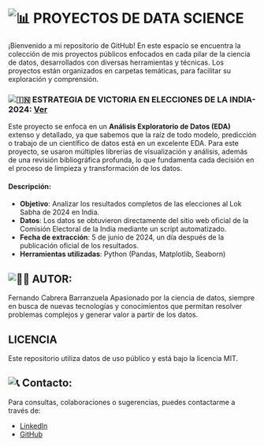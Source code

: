 # ![📊](https://img.icons8.com/fluency/48/000000/data.png) **PROYECTOS DE DATA SCIENCE**

¡Bienvenido a mi repositorio de GitHub! 
En este espacio se encuentra la colección de mis proyectos públicos enfocados en cada pilar de la ciencia de datos, desarrollados con diversas herramientas y técnicas. Los proyectos están organizados en carpetas temáticas, para facilitar su exploración y comprensión.

### ![🇮🇳](https://img.icons8.com/color/48/000000/india.png) **ESTRATEGIA DE VICTORIA EN ELECCIONES DE LA INDIA-2024:** [Ver](https://github.com/Ferx096/PROYECTOS_DATA_SCIENCE/tree/master/ESTRATEGIA_VICTORIA_ELECTORAL_INDIA_2024)
Este proyecto se enfoca en un **Análisis Exploratorio de Datos (EDA)** extenso y detallado, ya que sabemos que la raíz de todo modelo, predicción o trabajo de un científico de datos está en un excelente EDA. Para este proyecto, se usaron múltiples librerías de visualización y análisis, además de una revisión bibliográfica profunda, lo que fundamenta cada decisión en el proceso de limpieza y transformación de los datos.

#### Descripción:
- **Objetivo**: Analizar los resultados completos de las elecciones al Lok Sabha de 2024 en India.
- **Datos**: Los datos se obtuvieron directamente del sitio web oficial de la Comisión Electoral de la India mediante un script automatizado.
- **Fecha de extracción**: 5 de junio de 2024, un día después de la publicación oficial de los resultados.
- **Herramientas utilizadas**: Python (Pandas, Matplotlib, Seaborn)
  
## ![👨‍💻](https://img.icons8.com/fluency/48/000000/developer.png) **AUTOR:**
Fernando Cabrera Barranzuela
Apasionado por la ciencia de datos, siempre en busca de nuevas tecnologías y conocimientos que permitan resolver problemas complejos y generar valor a partir de los datos.

## **LICENCIA**
Este repositorio utiliza datos de uso público y está bajo la licencia MIT.

## ![📞](https://img.icons8.com/fluency/48/000000/phone.png) **Contacto**:
Para consultas, colaboraciones o sugerencias, puedes contactarme a través de:
- [LinkedIn](https://www.linkedin.com/in/ferx096/)
- [GitHub](https://github.com/Ferx096)

